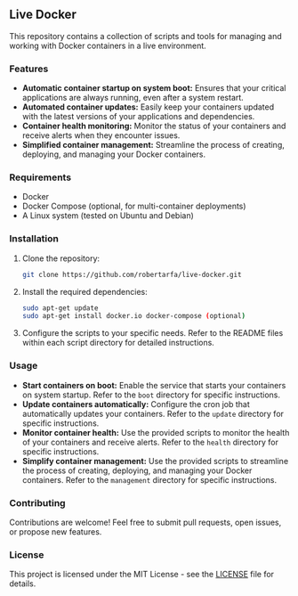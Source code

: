 ## Live Docker

This repository contains a collection of scripts and tools for managing and working with Docker containers in a live environment. 

### Features

- **Automatic container startup on system boot:** Ensures that your critical applications are always running, even after a system restart.
- **Automated container updates:** Easily keep your containers updated with the latest versions of your applications and dependencies.
- **Container health monitoring:** Monitor the status of your containers and receive alerts when they encounter issues.
- **Simplified container management:** Streamline the process of creating, deploying, and managing your Docker containers.

### Requirements

- Docker
- Docker Compose (optional, for multi-container deployments)
- A Linux system (tested on Ubuntu and Debian)

### Installation

1. Clone the repository:
   ```bash
   git clone https://github.com/robertarfa/live-docker.git
   ```

2. Install the required dependencies:
   ```bash
   sudo apt-get update
   sudo apt-get install docker.io docker-compose (optional)
   ```

3. Configure the scripts to your specific needs. Refer to the README files within each script directory for detailed instructions.

### Usage

- **Start containers on boot:**  Enable the service that starts your containers on system startup. Refer to the `boot` directory for specific instructions.
- **Update containers automatically:** Configure the cron job that automatically updates your containers. Refer to the `update` directory for specific instructions.
- **Monitor container health:** Use the provided scripts to monitor the health of your containers and receive alerts. Refer to the `health` directory for specific instructions.
- **Simplify container management:** Use the provided scripts to streamline the process of creating, deploying, and managing your Docker containers. Refer to the `management` directory for specific instructions.

### Contributing

Contributions are welcome! Feel free to submit pull requests, open issues, or propose new features. 

### License

This project is licensed under the MIT License - see the [LICENSE](LICENSE) file for details.
